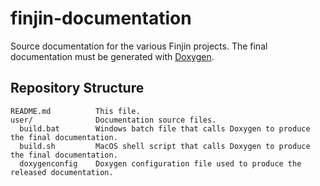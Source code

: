 # finjin-documentation
Source documentation for the various Finjin projects. The final documentation must be generated with [Doxygen](http://www.stack.nl/~dimitri/doxygen/).

## Repository Structure
```
README.md          This file.
user/              Documentation source files.
  build.bat        Windows batch file that calls Doxygen to produce the final documentation.
  build.sh         MacOS shell script that calls Doxygen to produce the final documentation.
  doxygenconfig    Doxygen configuration file used to produce the released documentation.
```
